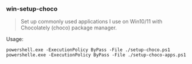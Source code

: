 ### win-setup-choco
> Set up commonly used applications I use on Win10/11 with Chocolately (choco) package manager.

Usage:

`powershell.exe -ExecutionPolicy ByPass -File ./setup-choco.ps1`
`powershelle.exe -ExecutionPolicy ByPass -File ./setup-choco-apps.ps1`
